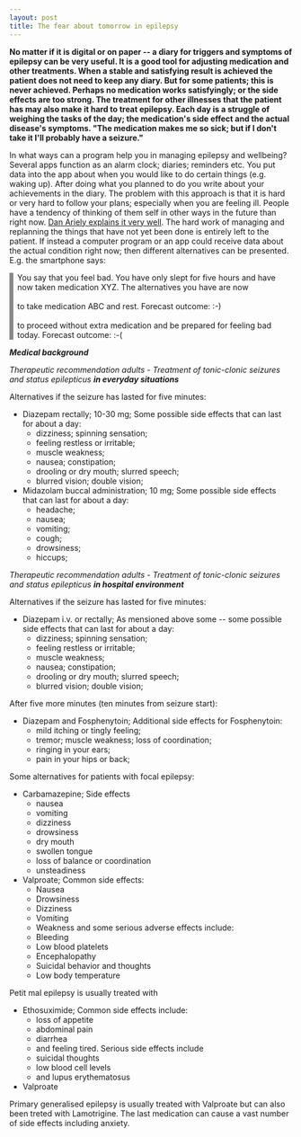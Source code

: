 ```yaml
---
layout: post
title: The fear about tomorrow in epilepsy
---
```


**No matter if it is digital or on paper -- a diary for triggers and symptoms of epilepsy can be very useful. It is a good tool for adjusting medication and other treatments. When a stable and satisfying result is achieved the patient does not need to keep any diary. But for some patients; this is never achieved. Perhaps no medication works satisfyingly; or the side effects are too strong. The treatment for other illnesses that the patient has may also make it hard to treat epilepsy. Each day is a struggle of weighing the tasks of the day; the medication's side effect and the actual disease's symptoms. "The medication makes me so sick; but if I don't take it I'll probably have a seizure."**

In what ways can a program help you in managing epilepsy and wellbeing? Several apps function as an alarm clock; diaries; reminders etc. You put data into the app about when you would like to do certain things (e.g. waking up). After doing what you planned to do you write about your achievements in the diary. The problem with this approach is that it is hard or very hard to follow your plans; especially when you are feeling ill. People have a tendency of thinking of them self in other ways in the future than right now. <a href="https://www.youtube.com/watch?v=uvvQrqIRLGU">Dan Ariely explains it very well</a>. The hard work of managing and replanning the things that have not yet been done is entirely left to the patient. If instead a computer program or an app could receive data about the actual condition right now; then different alternatives can be presented. E.g. the smartphone says:

<p style="border-left:0.5em solid #888888; padding-left:0.5em;">You say that you feel bad. You have only slept for five hours and have now taken medication XYZ. The alternatives you have are now
   <br><br>
   to take medication ABC and rest. Forecast outcome: :-)
   <br><br>
   to proceed without extra medication and be prepared for feeling bad today. Forecast outcome: :-(
   
</p>

***Medical background***

*Therapeutic recommendation adults - Treatment of tonic-clonic seizures and status epilepticus* ***in everyday situations***

Alternatives if the seizure has lasted for five minutes:
- Diazepam rectally; 10-30 mg; Some possible side effects that can last for about a day:
   - dizziness; spinning sensation;
   - feeling restless or irritable;
   - muscle weakness;
   - nausea; constipation;
   - drooling or dry mouth; slurred speech;
   - blurred vision; double vision;
- Midazolam buccal administration; 10 mg; Some possible side effects that can last for about a day:
   - headache;
   - nausea;
   - vomiting;
   - cough;
   - drowsiness;
   - hiccups;

*Therapeutic recommendation adults - Treatment of tonic-clonic seizures and status epilepticus* ***in hospital environment***

Alternatives if the seizure has lasted for five minutes:
- Diazepam i.v. or rectally; As mensioned above some -- some possible side effects that can last for about a day:
   - dizziness; spinning sensation;
   - feeling restless or irritable;
   - muscle weakness;
   - nausea; constipation;
   - drooling or dry mouth; slurred speech;
   - blurred vision; double vision;
   
After five more minutes (ten minutes from seizure start):
- Diazepam and Fosphenytoin; Additional side effects for Fosphenytoin:
   - mild itching or tingly feeling;
   - tremor; muscle weakness; loss of coordination;
   - ringing in your ears;
   - pain in your hips or back;
   
Some alternatives for patients with focal epilepsy:
- Carbamazepine; Side effects
   - nausea
   - vomiting
   - dizziness
   - drowsiness
   - dry mouth
   - swollen tongue
   - loss of balance or coordination
   - unsteadiness
- Valproate; Common side effects:
   - Nausea
   - Drowsiness
   - Dizziness
   - Vomiting
   - Weakness
   and some serious adverse effects include:
   - Bleeding
   - Low blood platelets
   - Encephalopathy
   - Suicidal behavior and thoughts
   - Low body temperature

Petit mal epilepsy is usually treated with 
- Ethosuximide; Common side effects include:
   - loss of appetite
   - abdominal pain
   - diarrhea
   - and feeling tired.
   Serious side effects include
   - suicidal thoughts
   - low blood cell levels
   - and lupus erythematosus 
- Valproate

Primary generalised epilepsy is usually treated with Valproate but can also been treted with Lamotrigine. The last medication can cause a vast number of side effects including anxiety.


   

